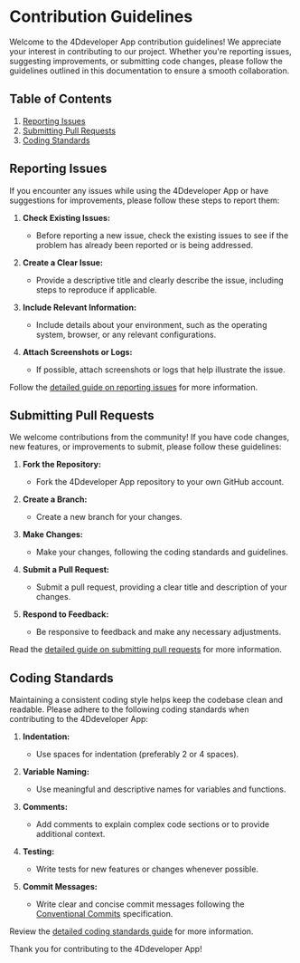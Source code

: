 # Contribution Guidelines

Welcome to the 4Ddeveloper App contribution guidelines! We appreciate your interest in contributing to our project. Whether you're reporting issues, suggesting improvements, or submitting code changes, please follow the guidelines outlined in this documentation to ensure a smooth collaboration.

## Table of Contents

1. [Reporting Issues](#reporting-issues)
2. [Submitting Pull Requests](#submitting-pull-requests)
3. [Coding Standards](#coding-standards)

## Reporting Issues

If you encounter any issues while using the 4Ddeveloper App or have suggestions for improvements, please follow these steps to report them:

1. **Check Existing Issues:**

   - Before reporting a new issue, check the existing issues to see if the problem has already been reported or is being addressed.

2. **Create a Clear Issue:**

   - Provide a descriptive title and clearly describe the issue, including steps to reproduce if applicable.

3. **Include Relevant Information:**

   - Include details about your environment, such as the operating system, browser, or any relevant configurations.

4. **Attach Screenshots or Logs:**
   - If possible, attach screenshots or logs that help illustrate the issue.

Follow the [detailed guide on reporting issues](reporting-issues.md) for more information.

## Submitting Pull Requests

We welcome contributions from the community! If you have code changes, new features, or improvements to submit, please follow these guidelines:

1. **Fork the Repository:**

   - Fork the 4Ddeveloper App repository to your own GitHub account.

2. **Create a Branch:**

   - Create a new branch for your changes.

3. **Make Changes:**

   - Make your changes, following the coding standards and guidelines.

4. **Submit a Pull Request:**

   - Submit a pull request, providing a clear title and description of your changes.

5. **Respond to Feedback:**
   - Be responsive to feedback and make any necessary adjustments.

Read the [detailed guide on submitting pull requests](pull-requests.md) for more information.

## Coding Standards

Maintaining a consistent coding style helps keep the codebase clean and readable. Please adhere to the following coding standards when contributing to the 4Ddeveloper App:

1. **Indentation:**

   - Use spaces for indentation (preferably 2 or 4 spaces).

2. **Variable Naming:**

   - Use meaningful and descriptive names for variables and functions.

3. **Comments:**

   - Add comments to explain complex code sections or to provide additional context.

4. **Testing:**

   - Write tests for new features or changes whenever possible.

5. **Commit Messages:**
   - Write clear and concise commit messages following the [Conventional Commits](https://www.conventionalcommits.org/en/v1.0.0/) specification.

Review the [detailed coding standards guide](coding-standards.md) for more information.

Thank you for contributing to the 4Ddeveloper App!
